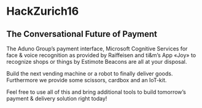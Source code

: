 # HackZurich16

## The Conversational Future of Payment

The Aduno Group’s payment interface, Microsoft Cognitive Services for face & voice recognition as provided by Raiffeisen and ti&m’s App «Joy» to recognize shops or things by Estimote Beacons are all at your disposal.

Build the next vending machine or a robot to finally deliver goods. Furthermore we provide some scissors, cardbox and an IoT-kit.

Feel free to use all of this and bring additional tools to build tomorrow’s payment & delivery solution right today!
